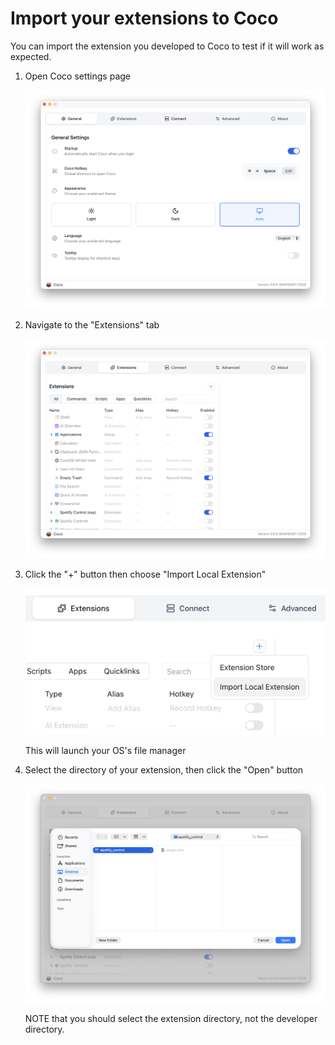 # Import your extensions to Coco

You can import the extension you developed to Coco to test if it will work as 
expected.

1. Open Coco settings page

   ![settings](../assets/settings_page.png)

2. Navigate to the "Extensions" tab

   ![settings](../assets/extensions_tab.png)

3. Click the "+" button then choose "Import Local Extension"

   ![import](../assets/import_local_extensions.png)

   This will launch your OS's file manager

4. Select the directory of your extension, then click the "Open" button

   ![select](../assets/select_your_extension.png)

   NOTE that you should select the extension directory, not the developer 
   directory.